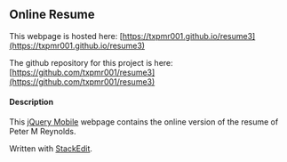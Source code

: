 ## Online Resume

This webpage is hosted here: 
[https://txpmr001.github.io/resume3](https://txpmr001.github.io/resume3)

The github repository for this project is here: 
[https://github.com/txpmr001/resume3](https://github.com/txpmr001/resume3)

#### Description

This [jQuery Mobile](http://jquerymobile.com) webpage contains the online version of the resume of Peter M Reynolds.

 Written with [StackEdit](https://stackedit.io/).
 